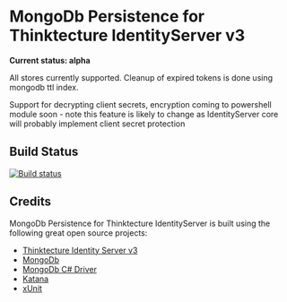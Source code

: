 # MongoDb Persistence for Thinktecture IdentityServer v3 #

**Current status: alpha**

All stores currently supported. Cleanup of expired tokens is done using mongodb ttl index.

Support for decrypting client secrets, encryption coming to powershell module soon - note this feature is likely to change as IdentityServer core will probably implement client secret protection

## Build Status ##
[![Build status](https://ci.appveyor.com/api/projects/status/gvfsmakv08fmxo68?svg=true)](https://ci.appveyor.com/project/jageall/identityserver-v3-mongodb)

## Credits ##
MongoDb Persistence for Thinktecture IdentityServer is built using the following great open source projects:
- [Thinktecture Identity Server v3](https://github.com/thinktecture/thinktecture.identityserver.v3)
- [MongoDb](http://www.mongodb.org/)
- [MongoDb C# Driver](https://github.com/mongodb/mongo-csharp-driver)
- [Katana](https://katanaproject.codeplex.com/)
- [xUnit](https://github.com/xunit)
